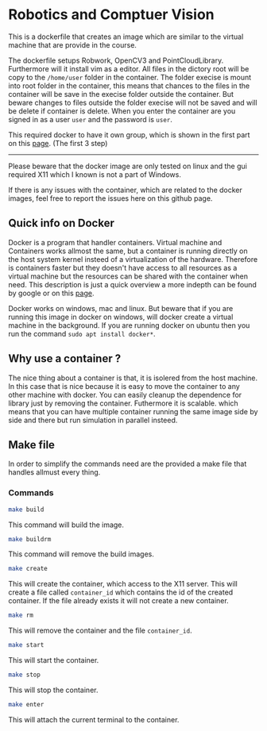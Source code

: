 # Robotics and Comptuer Vision

This is a dockerfile that creates an image which are similar to the virtual
machine that are provide in the course. 

The dockerfile setups Robwork, OpenCV3 and PointCloudLibrary. Furthermore will
it install vim as a editor. All files in the dictory root will be copy to the
`/home/user` folder in the container. The folder execise is mount into root folder in the container, this means that chances to the files in the container will be save in the execise folder outside the container. But beware changes to files outside the folder execise will not be saved and will be delete if container is delete. When you enter the container are you signed in as a user `user` and the password is `user`.


This required docker to have it own group, which is shown in the first part on this [page](https://docs.docker.com/engine/install/linux-postinstall/). (The first 3 step) 

---

Please beware that the docker image are only tested on linux and the gui required X11 which I known is not a part of Windows. 

If there is any issues with the container, which are related to the docker images, feel free to report the issues here on this github page. 


## Quick info on Docker
Docker is a program that handler containers. Virtual machine and Containers works allmost the same, but a container is running directly on the host system kernel insteed of a virtualization of the hardware. Therefore is containers faster but they doesn't have access to all resources as a virtual machine but the resources can be shared with the container when need. This description is just a quick overview a more indepth can be found by google or on this [page](https://www.electronicdesign.com/technologies/dev-tools/article/21801722/whats-the-difference-between-containers-and-virtual-machines).  

Docker works on windows, mac and linux. But beware that if you are running this image in docker on windows, will docker create a virtual machine in the background. If you are running docker on ubuntu then you run the command `sudo apt install docker*`. 

## Why use a container ? 
The nice thing about a container is that, it is isolered from the host machine. In this case that is nice because it is easy to move the container to any other machine with docker. You can easily cleanup the dependence for library just by removing the container. Futhermore it is scalable. which means that you can have multiple container running the same image side by side and there but run simulation in parallel insteed. 

## Make file
In order to simplify the commands need are the provided a make file that
handles allmust every thing. 

### Commands 

``` bash
make build
```
This command will build the image.

``` bash
make buildrm
```
This command will remove the build images.

``` bash
make create
```

This will create the container, which access to the X11 server. This will
create a file called `container_id` which contains the id of the created
container. If the file already exists it will not create a new container. 

``` bash
make rm
```
This will remove the container and the file `container_id`.

``` bash
make start
```
This will start the container.

``` bash
make stop
```
This will stop the container.

``` bash
make enter
```
This will attach the current terminal to the container.


